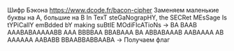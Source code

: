 Шифр Бэкона https://www.dcode.fr/bacon-cipher
Заменяем маленькие буквы на A, большие на B
In TexT steGaNograpHY, the SECRet MEsSage Is tYPiCallY emBdded bY making suBtIE MOdiFIcATioNs
->
BA BAAB AAABABAAAAABB AAA BBBBAA BBABAAA BA ABBABAAAB AABAAAA AB AAAAAA AABABB BBAABBABBAABA
->
Получаем флаг